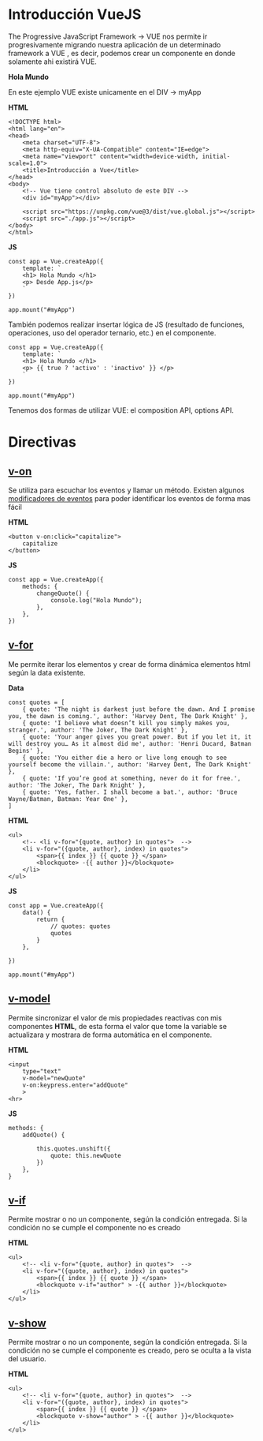 # Introducción VueJS

The Progressive JavaScript Framework -> VUE nos permite ir progresivamente migrando nuestra aplicación de un determinado framework a VUE   , es decir, podemos crear un componente en donde solamente ahi existirá VUE.

**Hola Mundo**

En este ejemplo VUE existe unicamente en el DIV -> myApp

**HTML**
~~~
<!DOCTYPE html>
<html lang="en">
<head>
    <meta charset="UTF-8">
    <meta http-equiv="X-UA-Compatible" content="IE=edge">
    <meta name="viewport" content="width=device-width, initial-scale=1.0">
    <title>Introducción a Vue</title>
</head>
<body>
    <!-- Vue tiene control absoluto de este DIV -->
    <div id="myApp"></div>

    <script src="https://unpkg.com/vue@3/dist/vue.global.js"></script>
    <script src="./app.js"></script>
</body>
</html>
~~~
**JS**
~~~
const app = Vue.createApp({
    template: `
    <h1> Hola Mundo </h1>
    <p> Desde App.js</p>  
    `
})

app.mount("#myApp")
~~~

También podemos realizar insertar lógica de JS (resultado de funciones, operaciones, uso del operador ternario, etc.) en el componente.
~~~
const app = Vue.createApp({
    template: `
    <h1> Hola Mundo </h1>
    <p> {{ true ? 'activo' : 'inactivo' }} </p>
    `
})

app.mount("#myApp")
~~~

Tenemos dos formas de utilizar VUE: el composition API, options API.

# Directivas

## [v-on](https://vuejs.org/api/built-in-directives.html#v-on)

Se utiliza para escuchar los eventos y llamar un método. Existen algunos [modificadores de eventos](https://vuejs.org/guide/essentials/event-handling.html#key-modifiers) para poder identificar los eventos de forma mas fácil

**HTML**
~~~
<button v-on:click="capitalize">
    capitalize
</button>
~~~
**JS**
~~~
const app = Vue.createApp({
    methods: {
        changeQuote() {
            console.log("Hola Mundo");
        },
    },
})
~~~

## [v-for](https://vuejs.org/api/built-in-directives.html#v-for)

Me permite iterar los elementos y crear de forma dinámica elementos html según la data existente.

**Data**
~~~
const quotes = [
    { quote: 'The night is darkest just before the dawn. And I promise you, the dawn is coming.', author: 'Harvey Dent, The Dark Knight' },
    { quote: 'I believe what doesn’t kill you simply makes you, stranger.', author: 'The Joker, The Dark Knight' },
    { quote: 'Your anger gives you great power. But if you let it, it will destroy you… As it almost did me', author: 'Henri Ducard, Batman Begins' },
    { quote: 'You either die a hero or live long enough to see yourself become the villain.', author: 'Harvey Dent, The Dark Knight' },
    { quote: 'If you’re good at something, never do it for free.', author: 'The Joker, The Dark Knight' },
    { quote: 'Yes, father. I shall become a bat.', author: 'Bruce Wayne/Batman, Batman: Year One' },
]
~~~

**HTML**
~~~
<ul>
    <!-- <li v-for="{quote, author} in quotes">  -->
    <li v-for="({quote, author}, index) in quotes"> 
        <span>{{ index }} {{ quote }} </span>
        <blockquote> -{{ author }}</blockquote>
    </li>
</ul>
~~~
**JS**
~~~
const app = Vue.createApp({
    data() {
        return {
            // quotes: quotes
            quotes
        }
    },

})

app.mount("#myApp")
~~~

## [v-model](https://vuejs.org/api/built-in-directives.html#v-model)

Permite sincronizar el valor de mis propiedades reactivas con mis componentes **HTML**, de esta forma el valor que tome la variable se actualizara y mostrara de forma automática en el componente.

**HTML**
~~~
<input
    type="text"
    v-model="newQuote"
    v-on:keypress.enter="addQuote" 
    >
<hr>
~~~

**JS**
~~~
methods: {
    addQuote() {

        this.quotes.unshift({
            quote: this.newQuote
        })
    },
}
~~~

## [v-if](https://vuejs.org/guide/essentials/conditional.html#v-if)
Permite mostrar o no un componente, según la condición entregada.
Si la condición no se cumple el componente no es creado

**HTML**
~~~
<ul>
    <!-- <li v-for="{quote, author} in quotes">  -->
    <li v-for="({quote, author}, index) in quotes"> 
        <span>{{ index }} {{ quote }} </span>
        <blockquote v-if="author" > -{{ author }}</blockquote>
    </li>
</ul>
~~~

## [v-show](https://vuejs.org/guide/essentials/conditional.html#v-show)
Permite mostrar o no un componente, según la condición entregada.
Si la condición no se cumple el componente es creado, pero se oculta a la vista del usuario.

**HTML**
~~~
<ul>
    <!-- <li v-for="{quote, author} in quotes">  -->
    <li v-for="({quote, author}, index) in quotes"> 
        <span>{{ index }} {{ quote }} </span>
        <blockquote v-show="author" > -{{ author }}</blockquote>
    </li>
</ul>
~~~

<!-- ## v

**HTML**
~~~
~~~

**JS**
~~~
~~~ -->